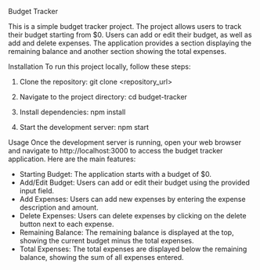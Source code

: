 Budget Tracker

This is a simple budget tracker project. The project allows users to track their budget starting from $0. Users can add or edit their budget, as well as add and delete expenses. The application provides a section displaying the remaining balance and another section showing the total expenses.

Installation
To run this project locally, follow these steps:

1. Clone the repository:
git clone <repository_url>

2. Navigate to the project directory:
cd budget-tracker

3. Install dependencies:
npm install

4. Start the development server:
npm start

Usage
Once the development server is running, open your web browser and navigate to http://localhost:3000 to access the budget tracker application. Here are the main features:

- Starting Budget: The application starts with a budget of $0.
- Add/Edit Budget: Users can add or edit their budget using the provided input field.
- Add Expenses: Users can add new expenses by entering the expense description and amount.
- Delete Expenses: Users can delete expenses by clicking on the delete button next to each expense.
- Remaining Balance: The remaining balance is displayed at the top, showing the current budget minus the total expenses.
- Total Expenses: The total expenses are displayed below the remaining balance, showing the sum of all expenses entered.
